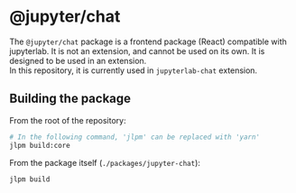 # @jupyter/chat

The `@jupyter/chat` package is a frontend package (React) compatible with jupyterlab.
It is not an extension, and cannot be used on its own. It is designed to be used in an
extension.\
In this repository, it is currently used in `jupyterlab-chat` extension.

## Building the package

From the root of the repository:

```bash
# In the following command, 'jlpm' can be replaced with 'yarn'
jlpm build:core
```

From the package itself (`./packages/jupyter-chat`):

```bash
jlpm build
```
